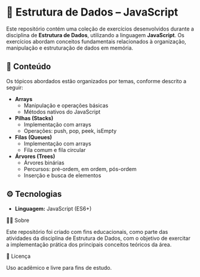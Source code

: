# 📘 Estrutura de Dados – JavaScript

Este repositório contém uma coleção de exercícios desenvolvidos durante a disciplina de **Estrutura de Dados**, utilizando a linguagem **JavaScript**. Os exercícios abordam conceitos fundamentais relacionados à organização, manipulação e estruturação de dados em memória.

## 📂 Conteúdo

Os tópicos abordados estão organizados por temas, conforme descrito a seguir:

- **Arrays**
  - Manipulação e operações básicas
  - Métodos nativos do JavaScript
- **Pilhas (Stacks)**
  - Implementação com arrays
  - Operações: push, pop, peek, isEmpty
- **Filas (Queues)**
  - Implementação com arrays
  - Fila comum e fila circular
- **Árvores (Trees)**
  - Árvores binárias
  - Percursos: pré-ordem, em ordem, pós-ordem
  - Inserção e busca de elementos

## ⚙️ Tecnologias

- **Linguagem:** JavaScript (ES6+)

🧑‍🎓 Sobre

Este repositório foi criado com fins educacionais, como parte das atividades da disciplina de Estrutura de Dados, com o objetivo de exercitar a implementação prática dos principais conceitos teóricos da área.

📎 Licença

Uso acadêmico e livre para fins de estudo.
